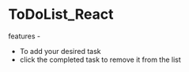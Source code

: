 # ToDoList_React
features -
* To add your desired task 
* click the completed task to remove it from the list 
